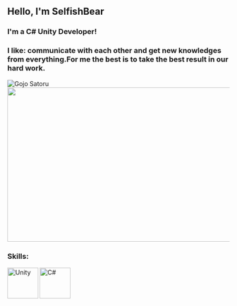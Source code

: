 ## Hello, I'm SelfishBear

### I'm a C# Unity Developer!

### I like: communicate with each other and get new knowledges from everything.For me the best is to take the best result in our hard work.



![Gojo Satoru](https://steamuserimages-a.akamaihd.net/ugc/2021604881331884306/48ABC635180D39A2C816F296939B398F256CA8E6/?imw=268&imh=268&ima=fit&impolicy=Letterbox&imcolor=%23000000&letterbox=true)
<img src="https://steamuserimages-a.akamaihd.net/ugc/2021604881331884306/48ABC635180D39A2C816F296939B398F256CA8E6/?imw=268&imh=268&ima=fit&impolicy=Letterbox&imcolor=%23000000&letterbox=true" width="1000" height="350px">
### Skills:

<img align="left" alt="Unity" width="70px" height="70px" src="https://avatars.githubusercontent.com/u/426196?s=48&v=4"/>
<img align="left" alt="C#" width="70px" height="70px"src="https://iconape.com/wp-content/png_logo_vector/c.png"/>





